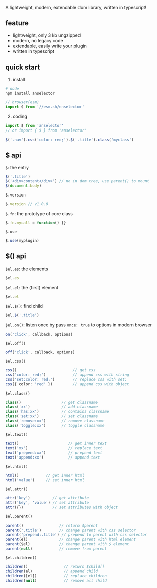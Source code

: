 
A lightweight, modern, extendable dom library, written in typescript!


## feature

- lightweight, only 3 kb ungzipped
- modern, no legacy code
- extendable, easily write your plugin
- written in typescript

## quick start

1. install

```bash
# node
npm install anselector
```

```ts
// browser(esm)
import $ from '//esm.sh/enselector'
```

2. coding

```ts
import $ from 'anselector'
// or import { $ } from 'anselector'

$('.nav').css('color: red;').$('.title').class('myclass')
```

## $ api

`$`: the entry

```ts
$('.title')
$('<div>content</div>') // no in dom tree, use parent() to mount              
$(document.body)
```

`$.version`

```ts
$.version // v1.0.0
```

`$.fn`: the prototype of core class

```ts
$.fn.mycall = function() {}
```

`$.use`

```ts
$.use(myplugin)
```

## $() api

`$el.es`: the elements

```ts
$el.es
```

`$el.el`: the (first) element

```ts
$el.el
```

`$el.$()`: find child

```ts
$el.$('.title')
```

`$el.on()`: listen once by pass `once: true` to options in modern browser

```ts
on('click', callback, options)
```

`$el.off()`

```ts
off('click', callback, options)
```

`$el.css()`

```ts
css()                         // get css
css('color: red;')            // append css with string
css('set:color: red;')        // replace css with set:
css({ color: 'red' })         // append css with object
```

`$el.class()`

```ts
class()                  // get classname
class('xx')              // add classname
class('has:xx')          // contains classname
class('set:xx')          // set classname
class('remove:xx')       // remove classname
class('toggle:xx')       // toggle classname
```

`$el.text()`

```ts
text()                      // get inner text
text('xx')                  // replace text
text('prepend:xx')          // prepend text
text('append:xx')           // append text
```

`$el.html()`

```ts
html()            // get inner html
html('value')     // set inner html
```

`$el.attr()`

```ts
attr('key')          // get attribute
attr('key', 'value') // set attribute
attr({})             // set attributes with object
```

`$el.parent()`

```ts
parent()                // return $parent
parent('.title')        // change parent with css selector
parent('prepend:.title') // prepend to parent with css selector
parent(el)              // change parent with html element
parent($el)             // change parent with $ element
parent(null)            // remove from parent
```

`$el.children()`

```ts
children()                // return $child[]
children(el)              // append child
children([el])            // replace children
children(null)            // remove all child
```